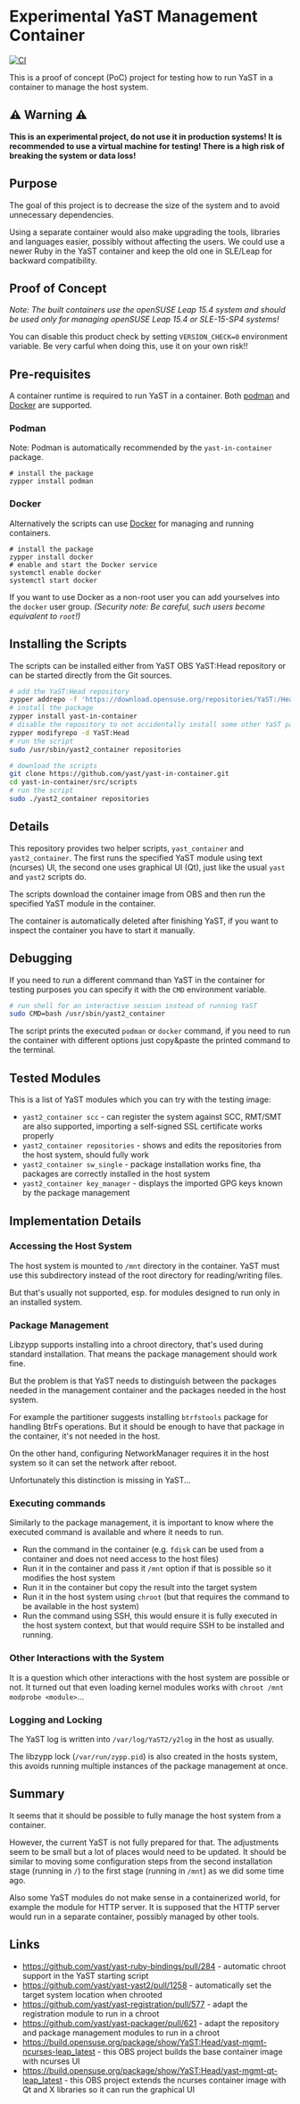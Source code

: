 # Experimental YaST Management Container

[![CI](https://github.com/yast/yast-container/actions/workflows/ci.yml/badge.svg)](
https://github.com/yast/yast-container/actions/workflows/ci.yml)

This is a proof of concept (PoC) project for testing how to run YaST in
a container to manage the host system.

## :warning: Warning :warning:

**This is an experimental project, do not use it in production systems! It is
recommended to use a virtual machine for testing! There is a high risk of
breaking the system or data loss!**

## Purpose

The goal of this project is to decrease the size of the system and to avoid
unnecessary dependencies.

Using a separate container would also make upgrading the tools, libraries
and languages easier, possibly without affecting the users. We could use a newer
Ruby in the YaST container and keep the old one in SLE/Leap for backward
compatibility.

## Proof of Concept

*Note: The built containers use the openSUSE Leap 15.4 system and should be used
only for managing openSUSE Leap 15.4 or SLE-15-SP4 systems!*

You can disable this product check by setting `VERSION_CHECK=0` environment
variable. Be very carful when doing this, use it on your own risk!!

## Pre-requisites

A container runtime is required to run YaST in a container. Both [podman](
https://podman.io/) and [Docker](https://www.docker.com/) are supported.

### Podman

Note: Podman is automatically recommended by the `yast-in-container` package.

```shell
# install the package
zypper install podman
```

### Docker

Alternatively the scripts can use [Docker](https://www.docker.com/) for
managing and running containers.

```shell
# install the package
zypper install docker
# enable and start the Docker service
systemctl enable docker
systemctl start docker
```

If you want to use Docker as a non-root user you can add yourselves into the `docker`
user group. *(Security note: Be careful, such users become equivalent to `root`!)*

## Installing the Scripts

The scripts can be installed either from YaST OBS YaST:Head repository or can be
started directly from the Git sources.

```sh
# add the YaST:Head repository
zypper addrepo -f 'https://download.opensuse.org/repositories/YaST:/Head/openSUSE_Leap_${releasever}/' YaST:Head
# install the package
zypper install yast-in-container
# disable the repository to not accidentally install some other YaST packages
zypper modifyrepo -d YaST:Head
# run the script
sudo /usr/sbin/yast2_container repositories
```

```sh
# download the scripts
git clone https://github.com/yast/yast-in-container.git
cd yast-in-container/src/scripts
# run the script
sudo ./yast2_container repositories
```

## Details

This repository provides two helper scripts, `yast_container` and
`yast2_container`. The first runs the specified YaST module using text (ncurses)
UI, the second one uses graphical UI (Qt), just like the usual `yast` and
`yast2` scripts do.

The scripts download the container image from OBS and then run the specified
YaST module in the container.

The container is automatically deleted after finishing YaST, if you want to
inspect the container you have to start it manually.

## Debugging

If you need to run a different command than YaST in the container for testing
purposes you can specify it with the `CMD` environment variable.

```sh
# run shell for an interactive session instead of running YaST
sudo CMD=bash /usr/sbin/yast2_container
```

The script prints the executed `podman` or `docker` command, if you need to
run the container with different options just copy&paste the printed command
to the terminal.

## Tested Modules

This is a list of YaST modules which you can try with the testing image:

- `yast2_container scc` - can register the system against SCC, RMT/SMT are also
  supported, importing a self-signed SSL certificate works properly
- `yast2_container repositories` - shows and edits the repositories from
  the host system, should fully work
- `yast2_container sw_single` - package installation works fine,
  tha packages are correctly installed in the host system
- `yast2_container key_manager` - displays the imported GPG keys
  known by the package management

## Implementation Details

### Accessing the Host System

The host system is mounted to `/mnt` directory in the container. YaST must use
this subdirectory instead of the root directory for reading/writing files.

But that's usually not supported, esp. for modules designed to run only in
an installed system.

### Package Management

Libzypp supports installing into a chroot directory, that's used during standard
installation. That means the package management should work fine.

But the problem is that YaST needs to distinguish between the packages needed
in the management container and the packages needed in the host system.

For example the partitioner suggests installing `btrfstools` package for handling
BtrFs operations. But it should be enough to have that package in the container,
it's not needed in the host.

On the other hand, configuring NetworkManager requires it in the host system
so it can set the network after reboot.

Unfortunately this distinction is missing in YaST...

### Executing commands

Similarly to the package management, it is important to know where the executed
command is available and where it needs to run.

- Run the command in the container (e.g. `fdisk` can be used from a container
  and does not need access to the host files)
- Run it in the container and pass it `/mnt` option if that is possible so
  it modifies the host system
- Run it in the container but copy the result into the target system
- Run it in the host system using `chroot` (but that requires the command to be
  available in the host system)
- Run the command using SSH, this would ensure it is fully executed in the host
  system context, but that would require SSH to be installed and running.

### Other Interactions with the System

It is a question which other interactions with the host system are possible
or not. It turned out that even loading kernel modules works with
`chroot /mnt modprobe <module>`...

### Logging and Locking

The YaST log is written into `/var/log/YaST2/y2log` in the host as usually.

The libzypp lock (`/var/run/zypp.pid`) is also created in the hosts system,
this avoids running multiple instances of the package management at once.

## Summary

It seems that it should be possible to fully manage the host system from
a container.

However, the current YaST is not fully prepared for that. The adjustments seem to
be small but a lot of places would need to be updated. It should be similar
to moving some configuration steps from the second installation stage
(running in `/`) to the first stage (running in `/mnt`) as we did some time ago.

Also some YaST modules do not make sense in a containerized world,
for example the module for HTTP server. It is supposed that the HTTP server
would run in a separate container, possibly managed by other tools.

## Links

- https://github.com/yast/yast-ruby-bindings/pull/284 - automatic chroot support
  in the YaST starting script
- https://github.com/yast/yast-yast2/pull/1258 - automatically set the target
  system location when chrooted
- https://github.com/yast/yast-registration/pull/577 - adapt the registration
  module to run in a chroot
- https://github.com/yast/yast-packager/pull/621 - adapt the repository and package
  management modules to run in a chroot
- https://build.opensuse.org/package/show/YaST:Head/yast-mgmt-ncurses-leap_latest - this
  OBS project builds the base container image with ncurses UI
- https://build.opensuse.org/package/show/YaST:Head/yast-mgmt-qt-leap_latest - this
  OBS project extends the ncurses container image with Qt and X libraries so it can
  run the graphical UI
